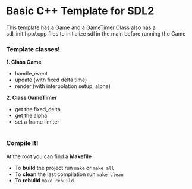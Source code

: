 # Basic C++ Template for SDL2
This template has a Game and a GameTimer Class also has a sdl_init.hpp/.cpp files to initialize sdl in the main before running the Game
### Template classes!
**1. Class Game**
  - handle_event
  - update (with fixed delta time)
  - render (with interpolation setup, alpha)

**2. Class GameTimer**
  - get the fixed_delta
  - get the alpha
  - set a frame limiter
# 
### Compile It!
At the root you can find a **Makefile**
- To **build** the project run `make` or `make all`
- To **clean** the last compilation run `make clean`
- To **rebuild** `make rebuild`
